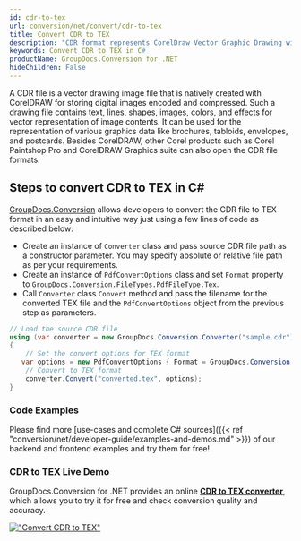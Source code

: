 ```yaml
---
id: cdr-to-tex
url: conversion/net/convert/cdr-to-tex
title: Convert CDR to TEX
description: "CDR format represents CorelDraw Vector Graphic Drawing with .cdr extension. Learn how to convert CDR to TEX file programmatically in C# language using GroupDocs.Conversion for .NET library."
keywords: Convert CDR to TEX in C#
productName: GroupDocs.Conversion for .NET
hideChildren: False
---
```


A CDR file is a vector drawing image file that is natively created with CorelDRAW for storing digital images encoded and compressed. Such a drawing file contains text, lines, shapes, images, colors, and effects for vector representation of image contents. It can be used for the representation of various graphics data like brochures, tabloids, envelopes, and postcards. Besides CorelDRAW, other Corel products such as Corel Paintshop Pro and CorelDRAW Graphics suite can also open the CDR file formats.

## Steps to convert CDR to TEX in C#

[GroupDocs.Conversion](https://products.groupdocs.com/conversion/net) allows developers to convert the CDR file to TEX format in an easy and intuitive way just using a few lines of code as described below:

* Create an instance of `Converter` class and pass source CDR file path as a constructor parameter. You may specify absolute or relative file path as per your requirements. 
* Create an instance of `PdfConvertOptions` class and set `Format` property to `GroupDocs.Conversion.FileTypes.PdfFileType.Tex`.
* Call `Converter` class `Convert` method and pass the filename for the converted TEX file and the `PdfConvertOptions` object from the previous step as parameters.

```csharp
// Load the source CDR file
using (var converter = new GroupDocs.Conversion.Converter("sample.cdr"))
{
    // Set the convert options for TEX format
   var options = new PdfConvertOptions { Format = GroupDocs.Conversion.FileTypes.PdfFileType.Tex };
    // Convert to TEX format
    converter.Convert("converted.tex", options);
}
```

### Code Examples

Please find more [use-cases and complete C# sources]({{< ref "conversion/net/developer-guide/examples-and-demos.md" >}}) of our backend and frontend examples and try them for free!

### CDR to TEX Live Demo

GroupDocs.Conversion for .NET provides an online [**CDR to TEX converter**](https://products.groupdocs.app/conversion/cdr-to-tex), which allows you to try it for free and check conversion quality and accuracy.

[!["Convert CDR to TEX"](conversion/net/images/convert-to-tex/convert-cdr-to-tex.png)](https://products.groupdocs.app/conversion/cdr-to-tex)